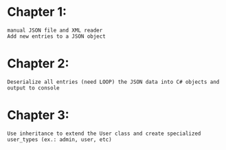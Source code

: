 # Chapter 1:
    manual JSON file and XML reader
    Add new entries to a JSON object

# Chapter 2:
    Deserialize all entries (need LOOP) the JSON data into C# objects and output to console

# Chapter 3:
    Use inheritance to extend the User class and create specialized user_types (ex.: admin, user, etc)
